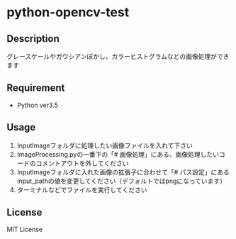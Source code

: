 # python-opencv-test

## Description
グレースケールやガウシアンぼかし、カラーヒストグラムなどの画像処理ができます  

## Requirement
* Python ver3.5

## Usage
1. InputImageフォルダに処理したい画像ファイルを入れて下さい
2. ImageProcessing.pyの一番下の「# 画像処理」にある、画像処理したいコードのコメントアウトを外してください
3. InputImageフォルダに入れた画像の拡張子に合わせて「# パス設定」にあるinput_pathの値を変更してください（デフォルトではpngになっています）
4. ターミナルなどでファイルを実行してください

## License
MIT License  
